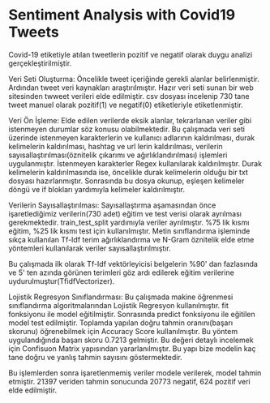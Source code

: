 # Sentiment Analysis with Covid19 Tweets
Covid-19 etiketiyle atılan tweetlerin pozitif ve negatif olarak duygu analizi gerçekleştirilmiştir. 

Veri Seti Oluşturma:
Öncelikle tweet içeriğinde gerekli alanlar belirlenmiştir. Ardından tweet veri kaynakları araştırılmıştır. Hazır veri seti sunan bir web sitesinden twweet verileri elde edilmiştir. csv dosyası incelenip 730 tane tweet manuel olarak pozitif(1) ve negatif(0) etiketleriyle etiketlenmiştir.

Veri Ön İşleme:
Elde edilen verilerde eksik alanlar, tekrarlanan veriler gibi istenmeyen durumlar söz konusu olabilmektedir. Bu çalışmada veri seti üzerinde istenmeyen karakterlerin ve kullanıcı adlarının kaldırılması, durak kelimelerin kaldırılması, hashtag ve url lerin kaldırılması, verilerin sayısallaştırılması(öznitelik çıkarımı ve ağırlıklandırılması) işlemleri uygulanmıştır.
İstenmeyen karakterler Regex kullanılarak kaldırılmıştır. Durak kelimelerin kaldırılmasında ise, öncelikle durak kelimelerin olduğu bir txt dosyası hazırlanmıştır. Sonrasında bu dosya okunup, eşleşen kelimeler döngü ve if blokları yardımıyla kelimeler kaldırılmıştır. 

Verilerin Sayısallaştırılması:
Sayısallaştırma aşamasından önce işaretlediğimiz verilerin(730 adet) eğitim ve test verisi olarak ayrılması gerekmektedir. train_test_split yardımıyla veriler ayrılmıştır. %75 lik kısmı eğitim, %25 lik kısmı test için kullanılmıştır. 
Metin sınıflandırma işleminde sıkça kullanılan Tf-Idf terim ağırlıklandırma ve N-Gram öznitelik elde etme yöntemleri kullanılarak veriler sayısallaştırılmıştır.  

Bu çalışmada ilk olarak Tf-Idf vektörleyicisi belgelerin %90' dan fazlasında ve 5' ten azında görünen terimleri göz ardı edilerek eğitim verilerine uydurulmuştur(TfidfVectorizer).

Lojistik Regresyon Sınıflandırması:
Bu çalışmada makine öğrenmesi sınıflandırma algoritmalarından Lojistik Regresyon kullanılmıştır. fit fonksiyonu ile model eğitilmiştir. Sonrasında predict fonksiyonu ile eğitilen model test edilmiştir. 
Toplamda yapılan doğru tahmin oranını(başarı skorunu) öğrenebilmek için Accuracy Score kullanılmıştır. Bu yöntem uygulandığında başarı skoru 0.7213 gelmiştir. Bu değeri detaylı incelemek için Confisuon Matrix yapısından yararlanılmıştır. Bu yapı bize modelin kaç tane doğru ve yanlış tahmin sayısını göstermektedir. 

Bu işlemlerden sonra işaretlenmemiş veriler modele verilerek, model tahmin etmiştir. 21397 veriden tahmin sonucunda 20773 negatif, 624 pozitif veri elde edilmiştir. 

